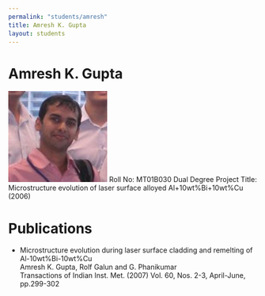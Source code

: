 ```yaml
---
permalink: "students/amresh"
title: Amresh K. Gupta
layout: students
---
```

# Amresh K. Gupta

![Amresh](../assets/images/amresh.jpg)
Roll No: MT01B030
Dual Degree Project Title: Microstructure evolution of laser surface alloyed Al+10wt%Bi+10wt%Cu (2006) 


# Publications

  - Microstructure evolution during laser surface cladding and remelting of Al-10wt%Bi-10wt%Cu   
Amresh K. Gupta, Rolf Galun and G. Phanikumar    
Transactions of Indian Inst. Met. (2007) Vol. 60, Nos. 2-3, April-June, pp.299-302 
